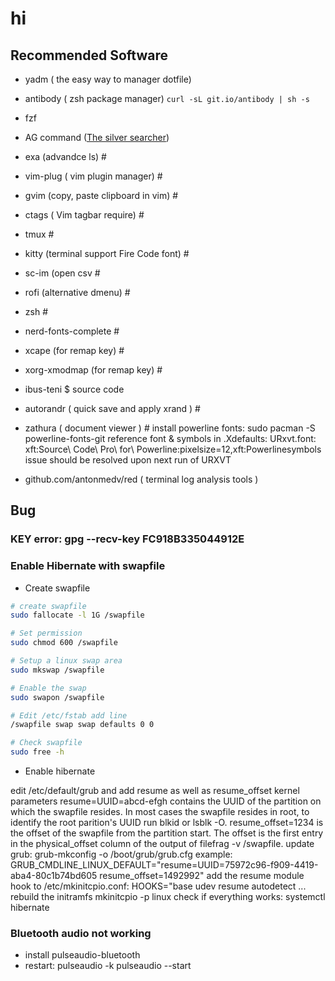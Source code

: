 # hi

## Recommended Software
* yadm ( the easy way to manager dotfile)
* antibody ( zsh package manager) ```curl -sL git.io/antibody | sh -s```
* fzf
* AG command ([The silver searcher](https://github.com/ggreer/the_silver_searcher))
* exa (advandce ls) #
* vim-plug  ( vim plugin manager) #
* gvim  (copy, paste clipboard in vim) #
* ctags  ( Vim tagbar require) #
* tmux #
* kitty (terminal support Fire Code font) #
* sc-im (open csv #
* rofi (alternative dmenu) #
* zsh #
* nerd-fonts-complete #
* xcape (for remap key) #
* xorg-xmodmap (for  remap key) #
* ibus-teni $ source code
* autorandr ( quick save and apply xrand ) #
* zathura ( document viewer ) #
install powerline fonts:
sudo pacman -S powerline-fonts-git
reference font & symbols in .Xdefaults:
URxvt.font: xft:Source\ Code\ Pro\ for\ Powerline:pixelsize=12,xft:Powerlinesymbols
issue should be resolved upon next run of URXVT

* github.com/antonmedv/red ( terminal log analysis tools )

## Bug 

### KEY error: gpg --recv-key FC918B335044912E

### Enable Hibernate with swapfile

* Create swapfile 

```bash
# create swapfile
sudo fallocate -l 1G /swapfile

# Set permission
sudo chmod 600 /swapfile

# Setup a linux swap area
sudo mkswap /swapfile

# Enable the swap
sudo swapon /swapfile

# Edit /etc/fstab add line 
/swapfile swap swap defaults 0 0

# Check swapfile
sudo free -h
```

* Enable hibernate

edit /etc/default/grub and add resume as well as resume_offset kernel parameters
resume=UUID=abcd-efgh contains the UUID of the partition on which the swapfile resides. In most cases the swapfile resides in root, to identify the root parition's UUID run blkid or lsblk -O.
resume_offset=1234 is the offset of the swapfile from the partition start. The offset is the first entry in the physical_offset column of the output of filefrag -v /swapfile.
update grub: grub-mkconfig -o /boot/grub/grub.cfg
example: GRUB_CMDLINE_LINUX_DEFAULT="resume=UUID=75972c96-f909-4419-aba4-80c1b74bd605 resume_offset=1492992"
add the resume module hook to /etc/mkinitcpio.conf:
HOOKS="base udev resume autodetect ...
rebuild the initramfs mkinitcpio -p linux
check if everything works: systemctl hibernate


### Bluetooth audio not working


* install pulseaudio-bluetooth
* restart: pulseaudio -k pulseaudio --start
